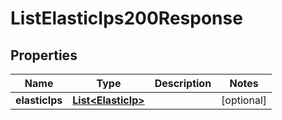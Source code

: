 

# ListElasticIps200Response


## Properties

| Name | Type | Description | Notes |
|------------ | ------------- | ------------- | -------------|
|**elasticIps** | [**List&lt;ElasticIp&gt;**](ElasticIp.md) |  |  [optional] |




